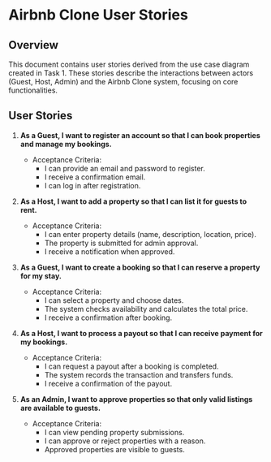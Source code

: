 # Airbnb Clone User Stories

## Overview
This document contains user stories derived from the use case diagram created in Task 1. These stories describe the interactions between actors (Guest, Host, Admin) and the Airbnb Clone system, focusing on core functionalities.

## User Stories
1. **As a Guest, I want to register an account so that I can book properties and manage my bookings.**
   - Acceptance Criteria:
     - I can provide an email and password to register.
     - I receive a confirmation email.
     - I can log in after registration.

2. **As a Host, I want to add a property so that I can list it for guests to rent.**
   - Acceptance Criteria:
     - I can enter property details (name, description, location, price).
     - The property is submitted for admin approval.
     - I receive a notification when approved.

3. **As a Guest, I want to create a booking so that I can reserve a property for my stay.**
   - Acceptance Criteria:
     - I can select a property and choose dates.
     - The system checks availability and calculates the total price.
     - I receive a confirmation after booking.

4. **As a Host, I want to process a payout so that I can receive payment for my bookings.**
   - Acceptance Criteria:
     - I can request a payout after a booking is completed.
     - The system records the transaction and transfers funds.
     - I receive a confirmation of the payout.

5. **As an Admin, I want to approve properties so that only valid listings are available to guests.**
   - Acceptance Criteria:
     - I can view pending property submissions.
     - I can approve or reject properties with a reason.
     - Approved properties are visible to guests.

